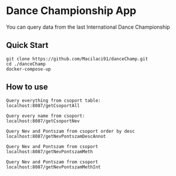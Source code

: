 # Dance Championship App

You can query data from the last International Dance Championship 

## Quick Start
```
git clone https://github.com/Macilaci91/danceChamp.git
cd ./danceChamp
docker-compose-up
```

## How to use
```
Query everything from csoport table:
localhost:8087/getCsoportAll

Query every name from csoport:
localhost:8087/getCsoportNev

Query Nev and Pontszam from csoport order by desc
localhost:8087/getNevPontszamDescAnnot

Query Nev and Pontszam from csoport
localhost:8087/getNevPontszamMeth

Query Nev and Pontszam from csoport
localhost:8087/getNevPontszamMethInt
```
